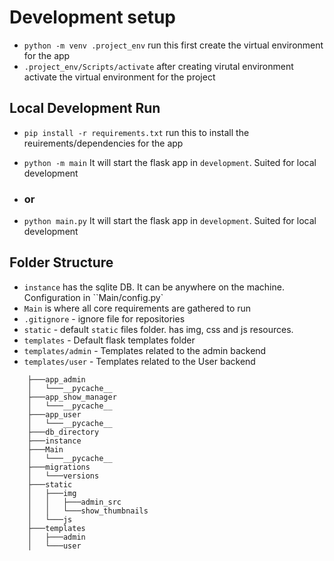 # Development setup

- `python -m venv .project_env` run this first create the virtual environment for the app
- `.project_env/Scripts/activate` after creating virutal environment activate the virtual environment for the project

## Local Development Run

- `pip install -r requirements.txt`  run this to install the reuirements/dependencies for the app
- `python -m main` It will start the flask app in `development`. Suited for local development

- ### or

- `python main.py` It will start the flask app in `development`. Suited for local development

## Folder Structure

- `instance` has the sqlite DB. It can be anywhere on the machine. Configuration in  ``Main/config.py`
- `Main` is where all core requirements are gathered to run
- `.gitignore` - ignore file for repositories
- `static` - default `static` files folder. has img, css and js resources.
- `templates` - Default flask templates folder
- `templates/admin` - Templates related to the admin backend
- `templates/user` - Templates related to the User backend

```
    ├───app_admin
    │   └───__pycache__
    ├───app_show_manager
    │   └───__pycache__
    ├───app_user
    │   └───__pycache__
    ├───db_directory
    ├───instance
    ├───Main
    │   └───__pycache__
    ├───migrations
    │   └───versions
    ├───static
    │   ├───img
    │   │   ├───admin_src
    │   │   └───show_thumbnails
    │   └───js
    ├───templates
    │   ├───admin
    │   └───user
```
